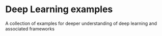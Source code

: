 # Deep Learning examples
A collection of examples for deeper understanding of deep learning and associated frameworks
